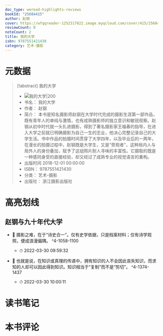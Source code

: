 ```yaml
---
doc_type: weread-highlights-reviews
bookId: "25684415"
author: 赵钢
cover: https://wfqqreader-1252317822.image.myqcloud.com/cover/415/25684415/t7_25684415.jpg
reviewCount: 0
noteCount: 2
title: 我的大学
isbn: 9787551421430
category: 艺术-摄影
---
```

# 元数据
> [!abstract] 我的大学
> - ![ 我的大学|200](https://wfqqreader-1252317822.image.myqcloud.com/cover/415/25684415/t7_25684415.jpg)
> - 书名： 我的大学
> - 作者： 赵钢
> - 简介： 本书是知名摄影师赵钢在大学时代完成的摄影生涯第一部作品，既有青年人的单纯与激情，也有成熟摄影师的独立意识和敏锐观察。赵钢从初中时代就一头扎进摄影，得到了著名摄影家王福春的指导，在进入大学之前就已明确摄影为自己一生的志业，他决心完整记录自己的大学生活。书中作品的拍摄时间贯穿了大学四年，以及毕业后的一两年，在漫长的拍摄过程中，赵钢既是大学生，又是“旁观者”，这种局内人与局外人的身份叠加，赋予了这组照片耐人寻味的丰富性。它摄取的既是一种感同身受的直接经验，却又经过了成熟专业的视觉语言的重构。
> - 出版时间 2018-12-01 00:00:00
> - ISBN： 9787551421430
> - 分类： 艺术-摄影
> - 出版社： 浙江摄影出版社

# 高亮划线

## 赵钢与九十年代大学


- 📌 摄影之难，在于“诗史合一”。仅有史学依据，只是档案材料；仅有诗学观照，便成浪漫偏隅。 ^4-1058-1100
    - ⏱ 2022-03-30 09:59:32 

- 📌 也就是说，在知识或真理的传递中，拥有知识的人不会因此丧失知识，而求知的人却可以因此得到知识。知识相当于“复制”而不是“剪切”。 ^4-1374-1437
    - ⏱ 2022-03-30 10:00:11 
# 读书笔记

# 本书评论
